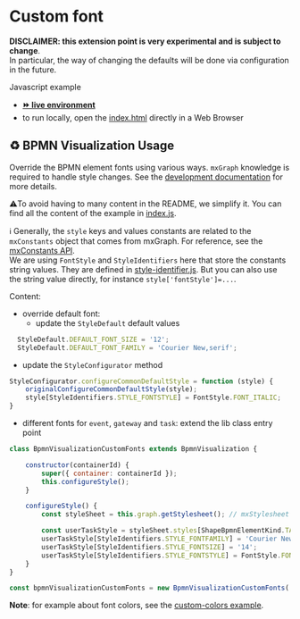 # Custom font

**DISCLAIMER: this extension point is very experimental and is subject to change**.  
In particular, the way of changing the defaults will be done via configuration in the future.

Javascript example
- [__⏩ live environment__](https://cdn.statically.io/gh/process-analytics/bpmn-visualization-examples/master/examples/custom-bpmn-theme/custom-fonts/index.html)
- to run locally, open the [index.html](index.html) directly in a Web Browser


## ♻️ BPMN Visualization Usage
Override the BPMN element fonts using various ways. `mxGraph` knowledge is required to handle style changes.
See the [development documentation](https://github.com/process-analytics/bpmn-visualization-js/blob/master/docs/contributors/bpmn-support-how-to.md) for more details.

⚠️To avoid having to many content in the README, we simplify it. You can find all the content of the example in [index.js](index.js).

ℹ Generally, the `style` keys and values constants are related to the `mxConstants` object that comes from mxGraph.
For reference, see the [mxConstants API](https://jgraph.github.io/mxgraph/docs/js-api/files/util/mxConstants-js.html#mxConstants). \
We are using `FontStyle` and `StyleIdentifiers` here that store the constants string values. They are defined in [style-identifier.js](../../static/js/style-identifiers.js).
But you can also use the string value directly, for instance `style['fontStyle']=...`.


Content:
- override default font: 
  - update the `StyleDefault` default values
```javascript
  StyleDefault.DEFAULT_FONT_SIZE = '12';
  StyleDefault.DEFAULT_FONT_FAMILY = 'Courier New,serif';
```

  - update the `StyleConfigurator` method
```javascript
StyleConfigurator.configureCommonDefaultStyle = function (style) {
    originalConfigureCommonDefaultStyle(style);
    style[StyleIdentifiers.STYLE_FONTSTYLE] = FontStyle.FONT_ITALIC;
}
```

- different fonts for `event`, `gateway` and `task`: extend the lib class entry point
```javascript
class BpmnVisualizationCustomFonts extends BpmnVisualization {

    constructor(containerId) {
        super({ container: containerId });
        this.configureStyle();
    }

    configureStyle() {
        const styleSheet = this.graph.getStylesheet(); // mxStylesheet

        const userTaskStyle = styleSheet.styles[ShapeBpmnElementKind.TASK_USER];
        userTaskStyle[StyleIdentifiers.STYLE_FONTFAMILY] = 'Courier New,serif';
        userTaskStyle[StyleIdentifiers.STYLE_FONTSIZE] = '14';
        userTaskStyle[StyleIdentifiers.STYLE_FONTSTYLE] = FontStyle.FONT_BOLD + FontStyle.FONT_ITALIC;
    }
}

const bpmnVisualizationCustomFonts = new BpmnVisualizationCustomFonts('bpmn-container-custom-fonts');
```

**Note**: for example about font colors, see the [custom-colors example](../custom-colors/README.md).
